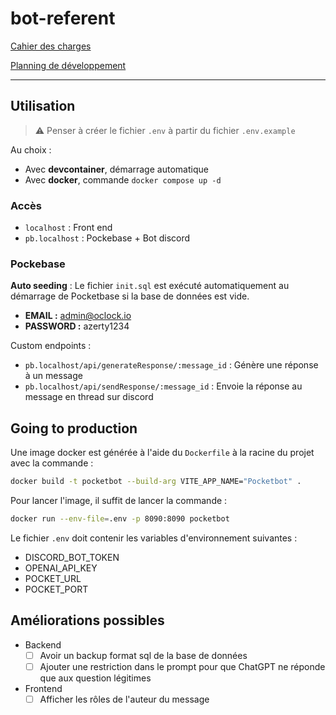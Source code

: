 # bot-referent

[Cahier des charges](https://www.notion.so/kevinoclock/Bot-r-f-rent-Cahier-des-charges-1207207cb7d2800898d5d38a3d17bc0b)

[Planning de développement](https://github.com/KevinGanthyOclock/bot-referent/projects?query=is%3Aopen)

---

## Utilisation

> :warning: Penser à créer le fichier `.env` à partir du fichier `.env.example`

Au choix :

* Avec **devcontainer**, démarrage automatique
* Avec **docker**, commande `docker compose up -d`

### Accès

* `localhost` : Front end
* `pb.localhost` : Pockebase + Bot discord

### Pockebase

**Auto seeding** : Le fichier `init.sql` est exécuté automatiquement au démarrage de Pocketbase si la base de données est vide.

* **EMAIL :** <admin@oclock.io>
* **PASSWORD :** azerty1234

Custom endpoints :

* `pb.localhost/api/generateResponse/:message_id` : Génère une réponse à un message
* `pb.localhost/api/sendResponse/:message_id` : Envoie la réponse au message en thread sur discord

## Going to production

Une image docker est générée à l'aide du `Dockerfile` à la racine du projet avec la commande :

```sh
docker build -t pocketbot --build-arg VITE_APP_NAME="Pocketbot" .
```

Pour lancer l'image, il suffit de lancer la commande :

```sh
docker run --env-file=.env -p 8090:8090 pocketbot
```

Le fichier `.env` doit contenir les variables d'environnement suivantes :

* DISCORD_BOT_TOKEN
* OPENAI_API_KEY
* POCKET_URL
* POCKET_PORT

## Améliorations possibles

* Backend
  * [ ] Avoir un backup format sql de la base de données
  * [ ] Ajouter une restriction dans le prompt pour que ChatGPT ne réponde que aux question légitimes
* Frontend
  * [ ] Afficher les rôles de l'auteur du message
